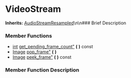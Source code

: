 #  VideoStream  
**Inherits:** [AudioStreamResampled](class_audiostreamresampled)\\n\\n###  Brief Description  

###  Member Functions 
  * [int](class_int) [get_pending_frame_count"](#get_pending_frame_count) **(** **)** const
  * [Image](class_image) [pop_frame"](#pop_frame) **(** **)**
  * [Image](class_image) [peek_frame"](#peek_frame) **(** **)** const
###  Member Function Description  
